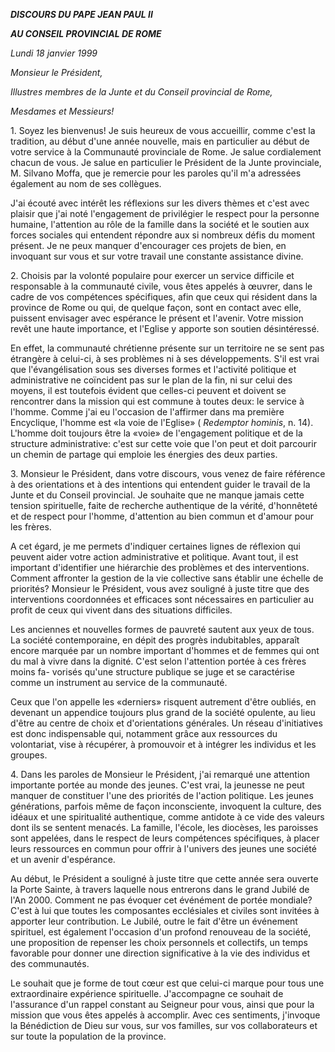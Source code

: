 ***DISCOURS DU PAPE JEAN PAUL II***

***AU CONSEIL PROVINCIAL DE ROME***

*Lundi 18 janvier 1999*

*Monsieur le Président,*

*Illustres membres de la Junte et du Conseil provincial de Rome,*

*Mesdames et Messieurs!*

1\. Soyez les bienvenus! Je suis heureux de vous accueillir, comme c'est la tradition, au début d'une année nouvelle, mais en particulier au début de votre service à la Communauté provinciale de Rome. Je salue cordialement chacun de vous. Je salue en particulier le Président de la Junte provinciale, M. Silvano Moffa, que je remercie pour les paroles qu'il m'a adressées également au nom de ses collègues.

J'ai écouté avec intérêt les réflexions sur les divers thèmes et c'est avec plaisir que j'ai noté l'engagement de privilégier le respect pour la personne humaine, l'attention au rôle de la famille dans la société et le soutien aux forces sociales qui entendent répondre aux si nombreux défis du moment présent. Je ne peux manquer d'encourager ces projets de bien, en invoquant sur vous et sur votre travail une constante assistance divine.

2\. Choisis par la volonté populaire pour exercer un service difficile et responsable à la communauté civile, vous êtes appelés à œuvrer, dans le cadre de vos compétences spécifiques, afin que ceux qui résident dans la province de Rome ou qui, de quelque façon, sont en contact avec elle, puissent envisager avec espérance le présent et l'avenir. Votre mission revêt une haute importance, et l'Eglise y apporte son soutien désintéressé.

En effet, la communauté chrétienne présente sur un territoire ne se sent pas étrangère à celui-ci, à ses problèmes ni à ses développements. S'il est vrai que l'évangélisation sous ses diverses formes et l'activité politique et administrative ne coïncident pas sur le plan de la fin, ni sur celui des moyens, il est toutefois évident que celles-ci peuvent et doivent se rencontrer dans la mission qui est commune à toutes deux: le service à l'homme. Comme j'ai eu l'occasion de l'affirmer dans ma première Encyclique, l'homme est «la voie de l'Eglise» ( *Redemptor hominis*, n. 14). L'homme doit toujours être la «voie» de l'engagement politique et de la structure administrative: c'est sur cette voie que l'on peut et doit parcourir un chemin de partage qui emploie les énergies des deux parties.

3\. Monsieur le Président, dans votre discours, vous venez de faire référence à des orientations et à des intentions qui entendent guider le travail de la Junte et du Conseil provincial. Je souhaite que ne manque jamais cette tension spirituelle, faite de recherche authentique de la vérité, d'honnêteté et de respect pour l'homme, d'attention au bien commun et d'amour pour les frères.

A cet égard, je me permets d'indiquer certaines lignes de réflexion qui peuvent aider votre action administrative et politique. Avant tout, il est important d'identifier une hiérarchie des problèmes et des interventions. Comment affronter la gestion de la vie collective sans établir une échelle de priorités? Monsieur le Président, vous avez souligné à juste titre que des interventions coordonnées et efficaces sont nécessaires en particulier au profit de ceux qui vivent dans des situations difficiles.

Les anciennes et nouvelles formes de pauvreté sautent aux yeux de tous. La société contemporaine, en dépit des progrès indubitables, apparaît encore marquée par un nombre important d'hommes et de femmes qui ont du mal à vivre dans la dignité. C'est selon l'attention portée à ces frères moins fa- vorisés qu'une structure publique se juge et se caractérise comme un instrument au service de la communauté.

Ceux que l'on appelle les «derniers» risquent autrement d'être oubliés, en devenant un appendice toujours plus grand de la société opulente, au lieu d'être au centre de choix et d'orientations générales. Un réseau d'initiatives est donc indispensable qui, notamment grâce aux ressources du volontariat, vise à récupérer, à promouvoir et à intégrer les individus et les groupes.

4\. Dans les paroles de Monsieur le Président, j'ai remarqué une attention importante portée au monde des jeunes. C'est vrai, la jeunesse ne peut manquer de constituer l'une des priorités de l'action politique. Les jeunes générations, parfois même de façon inconsciente, invoquent la culture, des idéaux et une spiritualité authentique, comme antidote à ce vide des valeurs dont ils se sentent menacés. La famille, l'école, les diocèses, les paroisses sont appelées, dans le respect de leurs compétences spécifiques, à placer leurs ressources en commun pour offrir à l'univers des jeunes une société et un avenir d'espérance.

Au début, le Président a souligné à juste titre que cette année sera ouverte la Porte Sainte, à travers laquelle nous entrerons dans le grand Jubilé de l'An 2000. Comment ne pas évoquer cet événément de portée mondiale? C'est à lui que toutes les composantes ecclésiales et civiles sont invitées à apporter leur contribution. Le Jubilé, outre le fait d'être un événement spirituel, est également l'occasion d'un profond renouveau de la société, une proposition de repenser les choix personnels et collectifs, un temps favorable pour donner une direction significative à la vie des individus et des communautés.

Le souhait que je forme de tout cœur est que celui-ci marque pour tous une extraordinaire expérience spirituelle. J'accompagne ce souhait de l'assurance d'un rappel constant au Seigneur pour vous, ainsi que pour la mission que vous êtes appelés à accomplir. Avec ces sentiments, j'invoque la Bénédiction de Dieu sur vous, sur vos familles, sur vos collaborateurs et sur toute la population de la province.